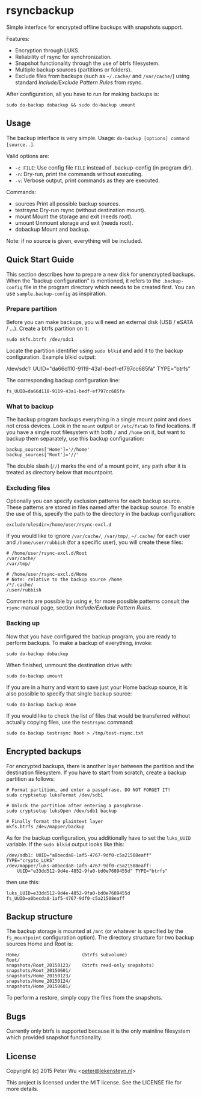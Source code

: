 # rsyncbackup
Simple interface for encrypted offline backups with snapshots support.

Features:

 - Encryption through LUKS.
 - Reliability of rsync for synchronization.
 - Snapshot functionality through the use of btrfs filesystem.
 - Multiple backup sources (partitions or folders).
 - Exclude files from backups (such as `~/.cache/` and `/var/cache/`) using
   standard *Include/Exclude Pattern Rules* from rsync.

After configuration, all you have to run for making backups is:

    sudo do-backup dobackup && sudo do-backup umount

## Usage
The backup interface is very simple. Usage: `do-backup [options] command
[source..]`.

Valid options are:

 - `-c FILE`: Use config file `FILE` instead of .backup-config (in program dir).
 - `-n`: Dry-run, print the commands without executing.
 - `-v`: Verbose output, print commands as they are executed.

Commands:

 - sources       Print all possible backup sources.
 - testrsync     Dry-run rsync (without destination mount).
 - mount         Mount the storage and exit (needs root).
 - umount        Unmount storage and exit (needs root).
 - dobackup      Mount and backup.

Note: if no source is given, everything will be included.

## Quick Start Guide
This section describes how to prepare a new disk for unencrypted backups. When
the "backup configuration" is mentioned, it refers to the `.backup-config` file
in the program directory which needs to be created first. You can use
`sample.backup-config` as inspiration.

### Prepare partition
Before you can make backups, you will need an external disk (USB / eSATA / ...).
Create a btrfs partition on it:

    sudo mkfs.btrfs /dev/sdc1

Locate the partition identifier using `sudo blkid` and add it to the backup
configuration. Example blkid output:

   /dev/sdc1: UUID="da66d110-9119-43a1-bedf-ef797cc685fa" TYPE="btrfs"

The corresponding backup configuration line:

    fs_UUID=da66d110-9119-43a1-bedf-ef797cc685fa

### What to backup
The backup program backups everything in a single mount point and does not cross
devices. Look in the `mount` output or `/etc/fstab` to find locations. If you
have a single root filesystem with both `/` and `/home` on it, but want to
backup them separately, use this backup configuration:

    backup_sources['Home']='//home'
    backup_sources['Root']='//'

The double slash (`//`) marks the end of a mount point, any path after it is
treated as directory below that mountpoint.

### Excluding files
Optionally you can specify exclusion patterns for each backup source. These
patterns are stored in files named after the backup source. To enable the use of
this, specify the path to the directory in the backup configuration:

    excluderulesdir=/home/user/rsync-excl.d

If you would like to ignore `/var/cache/`, `/var/tmp/`, `~/.cache/` for each
user and `/home/user/rubbish` (for a specific user), you will create these
files:

    # /home/user/rsync-excl.d/Root
    /var/cache/
    /var/tmp/

    # /home/user/rsync-excl.d/Home
    # Note: relative to the backup source /home
    /*/.cache/
    /user/rubbish

Comments are possible by using `#`, for more possible patterns consult the
`rsync` manual page, section *Include/Exclude Pattern Rules*.

### Backing up
Now that you have configured the backup program, you are ready to perform
backups. To make a backup of everything, invoke:

    sudo do-backup dobackup

When finished, unmount the destination drive with:

    sudo do-backup umount

If you are in a hurry and want to save just your Home backup source, it is also
possible to specify that single backup source:

    sudo do-backup backup Home

If you would like to check the list of files that would be transferred without
actually copying files, use the `testrsync` command:

    sudo do-backup testrsync Root > /tmp/test-rsync.txt

## Encrypted backups
For encrypted backups, there is another layer between the partition and the
destination filesystem. If you have to start from scratch, create a backup
partition as follows:

    # Format partition, and enter a passphrase. DO NOT FORGET IT!
    sudo cryptsetup luksFormat /dev/sdb1

    # Unlock the partition after entering a passphrase.
    sudo cryptsetup luksOpen /dev/sdb1 backup

    # Finally format the plaintext layer
    mkfs.btrfs /dev/mapper/backup

As for the backup configuration, you additionally have to set the `luks_UUID`
variable. If the `sudo blkid` output looks like this:

    /dev/sdb1: UUID="a0becda8-1af5-4767-9df0-c5a21508eaff" TYPE="crypto_LUKS"
    /dev/mapper/luks-a0becda8-1af5-4767-9df0-c5a21508eaff:
        UUID="e33dd512-9d4e-4852-9fa0-bd0e7689455d" TYPE="btrfs"

then use this:

    luks_UUID=e33dd512-9d4e-4852-9fa0-bd0e7689455d
    fs_UUID=a0becda8-1af5-4767-9df0-c5a21508eaff

## Backup structure
The backup storage is mounted at `/mnt` (or whatever is specified by the
`fs_mountpoint` configuration option). The directory structure for two backup
sources Home and Root is:

    Home/                       (btrfs subvolume)
    Root/
    snapshots/Root_20150123/    (btrfs read-only snapshots)
    snapshots/Root_20150601/
    snapshots/Home_20150123/
    snapshots/Home_20150124/
    snapshots/Home_20150601/

To perform a restore, simply copy the files from the snapshots.

## Bugs
Currently only btrfs is supported because it is the only mainline filesystem
which provided snapshot functionality.

## License
Copyright (c) 2015 Peter Wu &lt;peter@lekensteyn.nl&gt;

This project is licensed under the MIT license. See the LICENSE file for more
details.

